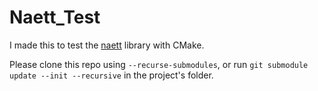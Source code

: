 # Naett_Test

I made this to test the [naett](https://github.com/erkkah/naett) library with CMake.

Please clone this repo using `--recurse-submodules`, or run `git submodule update --init --recursive` in the project's folder.

